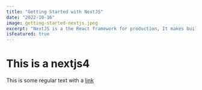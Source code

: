 ```yaml
---
title: "Getting Started with NextJS"
date: "2022-10-16"
image: getting-started-nextjs.jpeg
excerpt: "NextJS is a the React framework for production, It makes building react app with many functions like getStaticProps, Link, Routing and so on. I for got the most important one. The server-side rendering"
isFeatured: true
---
```


# This is a nextjs4

This is some regular text with a [link](https://google.com)
